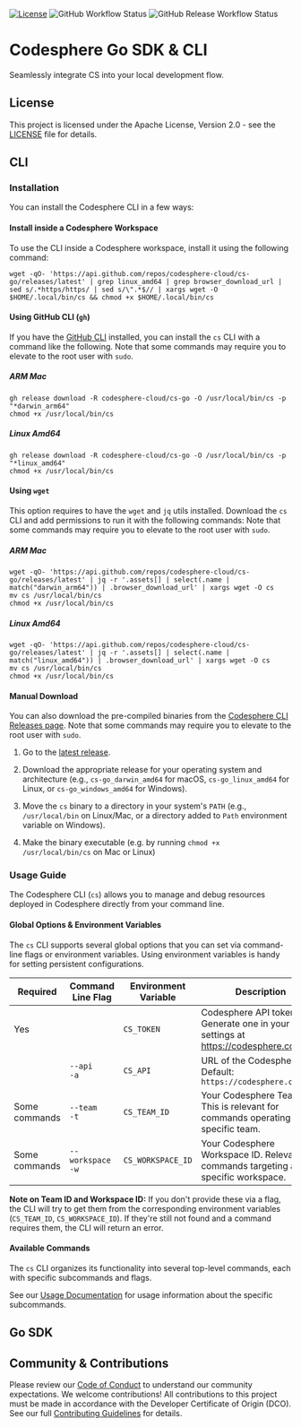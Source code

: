 [![License](https://img.shields.io/badge/License-Apache%202.0-blue.svg)](https://opensource.org/licenses/Apache-2.0)
![GitHub Workflow Status](https://github.com/codesphere-cloud/cs-go/actions/workflows/build.yml/badge.svg)
![GitHub Release Workflow Status](https://github.com/codesphere-cloud/cs-go/actions/workflows/tag-release.yml/badge.svg)

# Codesphere Go SDK & CLI

Seamlessly integrate CS into your local development flow.

## License

This project is licensed under the Apache License, Version 2.0 - see the [LICENSE](LICENSE) file for details.

## CLI

### Installation

You can install the Codesphere CLI in a few ways:

#### Install inside a Codesphere Workspace

To use the CLI inside a Codesphere workspace, install it using the following command:

```
wget -qO- 'https://api.github.com/repos/codesphere-cloud/cs-go/releases/latest' | grep linux_amd64 | grep browser_download_url | sed s/.*https/https/ | sed s/\".*$// | xargs wget -O $HOME/.local/bin/cs && chmod +x $HOME/.local/bin/cs
```

#### Using GitHub CLI (`gh`)

If you have the [GitHub CLI](https://cli.github.com/) installed, you can install the `cs` CLI with a command like the following.
Note that some commands may require you to elevate to the root user with `sudo`.

##### ARM Mac

```
gh release download -R codesphere-cloud/cs-go -O /usr/local/bin/cs -p "*darwin_arm64"
chmod +x /usr/local/bin/cs
```

##### Linux Amd64

```
gh release download -R codesphere-cloud/cs-go -O /usr/local/bin/cs -p "*linux_amd64"
chmod +x /usr/local/bin/cs
```

#### Using `wget`

This option requires to have the `wget` and `jq` utils installed. Download the `cs` CLI and add permissions to run it with the following commands:
Note that some commands may require you to elevate to the root user with `sudo`.

##### ARM Mac

```
wget -qO- 'https://api.github.com/repos/codesphere-cloud/cs-go/releases/latest' | jq -r '.assets[] | select(.name | match("darwin_arm64")) | .browser_download_url' | xargs wget -O cs
mv cs /usr/local/bin/cs
chmod +x /usr/local/bin/cs
```

##### Linux Amd64

```
wget -qO- 'https://api.github.com/repos/codesphere-cloud/cs-go/releases/latest' | jq -r '.assets[] | select(.name | match("linux_amd64")) | .browser_download_url' | xargs wget -O cs
mv cs /usr/local/bin/cs
chmod +x /usr/local/bin/cs
```

#### Manual Download

You can also download the pre-compiled binaries from the [Codesphere CLI Releases page](https://github.com/codesphere-cloud/cs-go/releases).
Note that some commands may require you to elevate to the root user with `sudo`.

1. Go to the [latest release](https://github.com/codesphere-cloud/cs-go/releases/latest).

2. Download the appropriate release for your operating system and architecture (e.g., `cs-go_darwin_amd64` for macOS, `cs-go_linux_amd64` for Linux, or `cs-go_windows_amd64` for Windows).

3. Move the `cs` binary to a directory in your system's `PATH` (e.g., `/usr/local/bin` on Linux/Mac, or a directory added to `Path` environment variable on Windows).

4. Make the binary executable (e.g. by running `chmod +x /usr/local/bin/cs` on Mac or Linux)

### Usage Guide

The Codesphere CLI (`cs`) allows you to manage and debug resources deployed in Codesphere directly from your command line.

#### Global Options & Environment Variables

The `cs` CLI supports several global options that you can set via command-line flags or environment variables. Using environment variables is handy for setting persistent configurations.

| Required      | Command Line Flag                   | Environment Variable | Description |
| ----- | ----- | ----- | ----- |
| Yes           |                        | `CS_TOKEN`           | Codesphere API token. Generate one in your user settings at https://codesphere.com/. |
|               | `--api`<br/>`-a`       | `CS_API`             | URL of the Codesphere API. Default: `https://codesphere.com/api` |
| Some commands | `--team`<br/>`-t`      | `CS_TEAM_ID`         | Your Codesphere Team ID. This is relevant for commands operating on a specific team. |
| Some commands | `--workspace`<br/>`-w` | `CS_WORKSPACE_ID`    | Your Codesphere Workspace ID. Relevant for commands targeting a specific workspace. |

**Note on Team ID and Workspace ID:** If you don't provide these via a flag, the CLI will try to get them from the corresponding environment variables (`CS_TEAM_ID`, `CS_WORKSPACE_ID`). If they're still not found and a command requires them, the CLI will return an error.

#### Available Commands

The `cs` CLI organizes its functionality into several top-level commands, each with specific subcommands and flags.

See our [Usage Documentation](docs) for usage information about the specific subcommands.

## Go SDK

## Community & Contributions

Please review our [Code of Conduct](CODE_OF_CONDUCT.md) to understand our community expectations.
We welcome contributions! All contributions to this project must be made in accordance with the Developer Certificate of Origin (DCO). See our full [Contributing Guidelines](CONTRIBUTING.md) for details.
